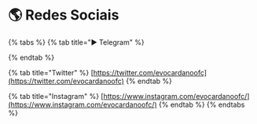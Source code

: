 # 🌎 Redes Sociais

{% tabs %}
{% tab title="▶ Telegram" %}

{% endtab %}

{% tab title="Twitter" %}
[https://twitter.com/evocardanoofc](https://twitter.com/evocardanoofc)
{% endtab %}

{% tab title="Instagram" %}
[https://www.instagram.com/evocardanoofc/](https://www.instagram.com/evocardanoofc/)
{% endtab %}
{% endtabs %}

